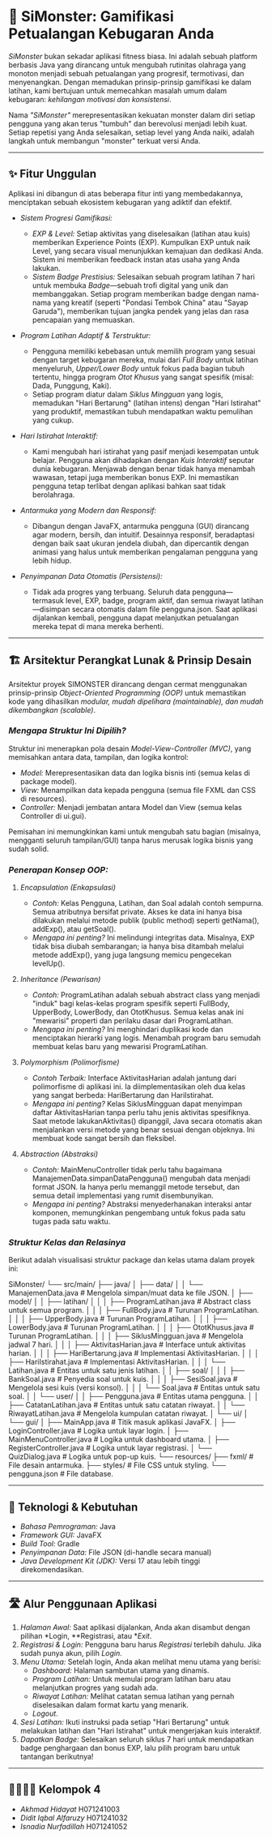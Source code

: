 # 👹 SiMonster: Gamifikasi Petualangan Kebugaran Anda

*SiMonster* bukan sekadar aplikasi fitness biasa. Ini adalah sebuah platform berbasis Java yang dirancang untuk mengubah rutinitas olahraga yang monoton menjadi sebuah petualangan yang progresif, termotivasi, dan menyenangkan. Dengan memadukan prinsip-prinsip gamifikasi ke dalam latihan, kami bertujuan untuk memecahkan masalah umum dalam kebugaran: *kehilangan motivasi dan konsistensi*.

Nama *"SiMonster"* merepresentasikan kekuatan monster dalam diri setiap pengguna yang akan terus "tumbuh" dan berevolusi menjadi lebih kuat. Setiap repetisi yang Anda selesaikan, setiap level yang Anda naiki, adalah langkah untuk membangun "monster" terkuat versi Anda.

---

## ✨ Fitur Unggulan

Aplikasi ini dibangun di atas beberapa fitur inti yang membedakannya, menciptakan sebuah ekosistem kebugaran yang adiktif dan efektif.

* *Sistem Progresi Gamifikasi:*
    * *EXP & Level:* Setiap aktivitas yang diselesaikan (latihan atau kuis) memberikan Experience Points (EXP). Kumpulkan EXP untuk naik Level, yang secara visual menunjukkan kemajuan dan dedikasi Anda. Sistem ini memberikan feedback instan atas usaha yang Anda lakukan.
    * *Sistem Badge Prestisius:* Selesaikan sebuah program latihan 7 hari untuk membuka *Badge*—sebuah trofi digital yang unik dan membanggakan. Setiap program memberikan badge dengan nama-nama yang kreatif (seperti "Pondasi Tembok China" atau "Sayap Garuda"), memberikan tujuan jangka pendek yang jelas dan rasa pencapaian yang memuaskan.

* *Program Latihan Adaptif & Terstruktur:*
    * Pengguna memiliki kebebasan untuk memilih program yang sesuai dengan target kebugaran mereka, mulai dari *Full Body* untuk latihan menyeluruh, *Upper/Lower Body* untuk fokus pada bagian tubuh tertentu, hingga program *Otot Khusus* yang sangat spesifik (misal: Dada, Punggung, Kaki).
    * Setiap program diatur dalam *Siklus Mingguan* yang logis, memadukan "Hari Bertarung" (latihan intens) dengan "Hari Istirahat" yang produktif, memastikan tubuh mendapatkan waktu pemulihan yang cukup.

* *Hari Istirahat Interaktif:*
    * Kami mengubah hari istirahat yang pasif menjadi kesempatan untuk belajar. Pengguna akan dihadapkan dengan *Kuis Interaktif* seputar dunia kebugaran. Menjawab dengan benar tidak hanya menambah wawasan, tetapi juga memberikan bonus EXP. Ini memastikan pengguna tetap terlibat dengan aplikasi bahkan saat tidak berolahraga.

* *Antarmuka yang Modern dan Responsif:*
    * Dibangun dengan JavaFX, antarmuka pengguna (GUI) dirancang agar modern, bersih, dan intuitif. Desainnya responsif, beradaptasi dengan baik saat ukuran jendela diubah, dan dipercantik dengan animasi yang halus untuk memberikan pengalaman pengguna yang lebih hidup.

* *Penyimpanan Data Otomatis (Persistensi):*
    * Tidak ada progres yang terbuang. Seluruh data pengguna—termasuk level, EXP, badge, program aktif, dan semua riwayat latihan—disimpan secara otomatis dalam file pengguna.json. Saat aplikasi dijalankan kembali, pengguna dapat melanjutkan petualangan mereka tepat di mana mereka berhenti.

---

## 🏗 Arsitektur Perangkat Lunak & Prinsip Desain

Arsitektur proyek SIMONSTER dirancang dengan cermat menggunakan prinsip-prinsip *Object-Oriented Programming (OOP)* untuk memastikan kode yang dihasilkan *modular, mudah dipelihara (maintainable), dan mudah dikembangkan (scalable)*.

### *Mengapa Struktur Ini Dipilih?*
Struktur ini menerapkan pola desain *Model-View-Controller (MVC)*, yang memisahkan antara data, tampilan, dan logika kontrol:
* *Model:* Merepresentasikan data dan logika bisnis inti (semua kelas di package model).
* *View:* Menampilkan data kepada pengguna (semua file FXML dan CSS di resources).
* *Controller:* Menjadi jembatan antara Model dan View (semua kelas Controller di ui.gui).

Pemisahan ini memungkinkan kami untuk mengubah satu bagian (misalnya, mengganti seluruh tampilan/GUI) tanpa harus merusak logika bisnis yang sudah solid.

### *Penerapan Konsep OOP:*

1.  *Encapsulation (Enkapsulasi)*
    * *Contoh:* Kelas Pengguna, Latihan, dan Soal adalah contoh sempurna. Semua atributnya bersifat private. Akses ke data ini hanya bisa dilakukan melalui metode publik (public method) seperti getNama(), addExp(), atau getSoal().
    * *Mengapa ini penting?* Ini melindungi integritas data. Misalnya, EXP tidak bisa diubah sembarangan; ia hanya bisa ditambah melalui metode addExp(), yang juga langsung memicu pengecekan levelUp().

2.  *Inheritance (Pewarisan)*
    * *Contoh:* ProgramLatihan adalah sebuah abstract class yang menjadi "induk" bagi kelas-kelas program spesifik seperti FullBody, UpperBody, LowerBody, dan OtotKhusus. Semua kelas anak ini "mewarisi" properti dan perilaku dasar dari ProgramLatihan.
    * *Mengapa ini penting?* Ini menghindari duplikasi kode dan menciptakan hierarki yang logis. Menambah program baru semudah membuat kelas baru yang mewarisi ProgramLatihan.

3.  *Polymorphism (Polimorfisme)*
    * *Contoh Terbaik:* Interface AktivitasHarian adalah jantung dari polimorfisme di aplikasi ini. Ia diimplementasikan oleh dua kelas yang sangat berbeda: HariBertarung dan HariIstirahat.
    * *Mengapa ini penting?* Kelas SiklusMingguan dapat menyimpan daftar AktivitasHarian tanpa perlu tahu jenis aktivitas spesifiknya. Saat metode lakukanAktivitas() dipanggil, Java secara otomatis akan menjalankan versi metode yang benar sesuai dengan objeknya. Ini membuat kode sangat bersih dan fleksibel.

4.  *Abstraction (Abstraksi)*
    * *Contoh:* MainMenuController tidak perlu tahu bagaimana ManajemenData.simpanDataPengguna() mengubah data menjadi format JSON. Ia hanya perlu memanggil metode tersebut, dan semua detail implementasi yang rumit disembunyikan.
    * *Mengapa ini penting?* Abstraksi menyederhanakan interaksi antar komponen, memungkinkan pengembang untuk fokus pada satu tugas pada satu waktu.

### *Struktur Kelas dan Relasinya*

Berikut adalah visualisasi struktur package dan kelas utama dalam proyek ini:


SiMonster/
└── src/main/
├── java/
│   ├── data/
│   │   └── ManajemenData.java        # Mengelola simpan/muat data ke file JSON.
│   ├── model/
│   │   ├── latihan/
│   │   │   ├── ProgramLatihan.java   # Abstract class untuk semua program.
│   │   │   ├── FullBody.java       # Turunan ProgramLatihan.
│   │   │   ├── UpperBody.java      # Turunan ProgramLatihan.
│   │   │   ├── LowerBody.java      # Turunan ProgramLatihan.
│   │   │   ├── OtotKhusus.java     # Turunan ProgramLatihan.
│   │   │   ├── SiklusMingguan.java   # Mengelola jadwal 7 hari.
│   │   │   ├── AktivitasHarian.java  # Interface untuk aktivitas harian.
│   │   │   ├── HariBertarung.java    # Implementasi AktivitasHarian.
│   │   │   ├── HariIstirahat.java    # Implementasi AktivitasHarian.
│   │   │   └── Latihan.java          # Entitas untuk satu jenis latihan.
│   │   ├── soal/
│   │   │   ├── BankSoal.java         # Penyedia soal untuk kuis.
│   │   │   ├── SesiSoal.java         # Mengelola sesi kuis (versi konsol).
│   │   │   └── Soal.java             # Entitas untuk satu soal.
│   │   └── user/
│   │       ├── Pengguna.java         # Entitas utama pengguna.
│   │       ├── CatatanLatihan.java   # Entitas untuk satu catatan riwayat.
│   │       └── RiwayatLatihan.java   # Mengelola kumpulan catatan riwayat.
│   └── ui/
│       └── gui/
│           ├── MainApp.java          # Titik masuk aplikasi JavaFX.
│           ├── LoginController.java    # Logika untuk layar login.
│           ├── MainMenuController.java # Logika untuk dashboard utama.
│           ├── RegisterController.java # Logika untuk layar registrasi.
│           └── QuizDialog.java       # Logika untuk pop-up kuis.
└── resources/
├── fxml/                         # File desain antarmuka.
├── styles/                       # File CSS untuk styling.
└── pengguna.json                 # File database.


---

## 🚀 Teknologi & Kebutuhan

* *Bahasa Pemrograman:* Java
* *Framework GUI:* JavaFX
* *Build Tool:* Gradle
* *Penyimpanan Data:* File JSON (di-handle secara manual)
* *Java Development Kit (JDK):* Versi 17 atau lebih tinggi direkomendasikan.

---

## 🛣 Alur Penggunaan Aplikasi

1.  *Halaman Awal:* Saat aplikasi dijalankan, Anda akan disambut dengan pilihan *Login, **Registrasi, atau **Exit*.
2.  *Registrasi & Login:* Pengguna baru harus *Registrasi* terlebih dahulu. Jika sudah punya akun, pilih *Login*.
3.  *Menu Utama:* Setelah login, Anda akan melihat menu utama yang berisi:
    * *Dashboard:* Halaman sambutan utama yang dinamis.
    * *Program Latihan:* Untuk memulai program latihan baru atau melanjutkan progres yang sudah ada.
    * *Riwayat Latihan:* Melihat catatan semua latihan yang pernah diselesaikan dalam format kartu yang menarik.
    * *Logout*.
4.  *Sesi Latihan:* Ikuti instruksi pada setiap "Hari Bertarung" untuk melakukan latihan dan "Hari Istirahat" untuk mengerjakan kuis interaktif.
5.  *Dapatkan Badge:* Selesaikan seluruh siklus 7 hari untuk mendapatkan badge penghargaan dan bonus EXP, lalu pilih program baru untuk tantangan berikutnya!

---

## 🦹‍♂😡😎 Kelompok 4

* *Akhmad Hidayat* H071241003
* *Didit Iqbal Alfaruzy* H071241032
* *Isnadia Nurfadillah* H071241052
